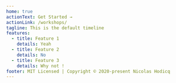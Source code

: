 ```yaml
---
home: true
actionText: Get Started →
actionLink: /workshops/
tagline: This is the default timeline
features:
  - title: Feature 1
    details: Yeah
  - title: Feature 2
    details: No
  - title: Feature 3
    details: Why not !
footer: MIT Licensed | Copyright © 2020-present Nicolas Hodicq
---
```

